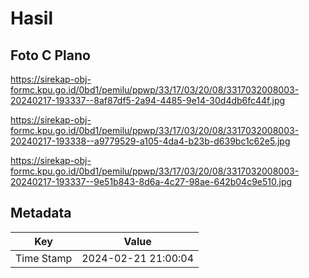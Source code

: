 # Hasil

## Foto C Plano

https://sirekap-obj-formc.kpu.go.id/0bd1/pemilu/ppwp/33/17/03/20/08/3317032008003-20240217-193337--8af87df5-2a94-4485-9e14-30d4db6fc44f.jpg

https://sirekap-obj-formc.kpu.go.id/0bd1/pemilu/ppwp/33/17/03/20/08/3317032008003-20240217-193338--a9779529-a105-4da4-b23b-d639bc1c62e5.jpg

https://sirekap-obj-formc.kpu.go.id/0bd1/pemilu/ppwp/33/17/03/20/08/3317032008003-20240217-193337--9e51b843-8d6a-4c27-98ae-642b04c9e510.jpg


## Metadata

| Key        | Value               |
| ---------- | ------------------- |
| Time Stamp | 2024-02-21 21:00:04 |



